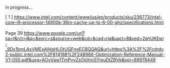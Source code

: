 in progress...

[ 1 ] https://www.intel.com/content/www/us/en/products/sku/236773/intel-core-i9-processor-14900k-36m-cache-up-to-6-00-ghz/specifications.html
<br /><br />
Page 39
https://www.google.com/url?sa=t&rct=j&q=&esrc=s&source=web&cd=&cad=rja&uact=8&ved=2ahUKEwi-_9Dx1bmLAxVMExAIHaHLGtUQFnoECBQQAQ&url=https%3A%2F%2Fcdrdv2-public.intel.com%2F814198%2F248966-Optimization-Reference-Manual-V1-050.pdf&usg=AOvVaw1TmPvyZsOpXmSYmuDtZBVk&opi=89978449
